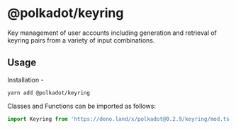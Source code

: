 # @polkadot/keyring

Key management of user accounts including generation and retrieval of keyring pairs from a variety of input combinations.

## Usage

Installation -

```
yarn add @polkadot/keyring
```

Classes and Functions can be imported as follows:

```js
import Keyring from 'https://deno.land/x/polkadot@0.2.9/keyring/mod.ts';
```
